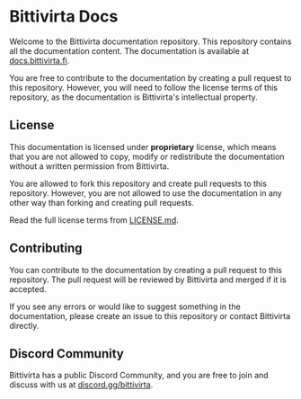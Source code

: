 # Bittivirta Docs

Welcome to the Bittivirta documentation repository. This repository contains all the documentation content. The documentation is available at [docs.bittivirta.fi](https://docs.bittivirta.fi).

You are free to contribute to the documentation by creating a pull request to this repository. However, you will need to follow the license terms of this repository, as the documentation is Bittivirta's intellectual property.

## License

This documentation is licensed under **proprietary** license, which means that you are not allowed to copy, modify or redistribute the documentation without a written permission from Bittivirta.

You are allowed to fork this repository and create pull requests to this repository. However, you are not allowed to use the documentation in any other way than forking and creating pull requests.

Read the full license terms from [LICENSE.md](LICENSE.md).

## Contributing

You can contribute to the documentation by creating a pull request to this repository. The pull request will be reviewed by Bittivirta and merged if it is accepted.

If you see any errors or would like to suggest something in the documentation, please create an issue to this repository or contact Bittivirta directly.

## Discord Community

Bittivirta has a public Discord Community, and you are free to join and discuss with us at [discord.gg/bittivirta](https://discord.gg/bittivirta).
